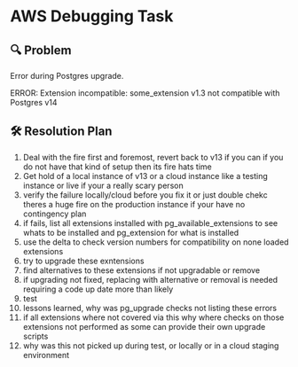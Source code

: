 # AWS Debugging Task
## 🔍 Problem
Error during Postgres upgrade.

ERROR: Extension incompatible: some_extension v1.3 not compatible with Postgres v14

## 🛠️ Resolution Plan
1. Deal with the fire first and foremost, revert back to v13 if you can if you do not have that kind of setup then its fire hats time
2. Get hold of a local instance of v13 or a cloud instance like a testing instance or live if your a really scary person
3. verify the failure locally/cloud before you fix it or just double chekc theres a huge fire on the production instance if your have no contingency plan
4. if fails, list all extensions installed with pg_available_extensions to see whats to be installed and pg_extension for what is installed
5. use the delta to check version numbers for compatibility on none loaded extensions
6. try to upgrade these exntensions
7. find alternatives to these extensions if not upgradable or remove
8. if upgrading not fixed, replacing with alternative or removal is needed requiring a code up date more than likely
9. test
10. lessons learned, why was pg_upgrade checks not listing these errors
11. if all extensions where not covered via this why where checks on those extensions not performed as some can provide their own upgrade scripts
12. why was this not picked up during test, or locally or in a cloud staging environment
